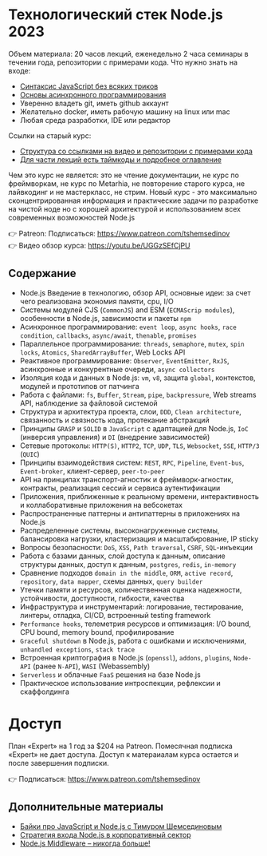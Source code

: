 # Технологический стек Node.js 2023

Объем материала: 20 часов лекций, еженедельно 2 часа семинары в течении года, репозитории с примерами кода.
Что нужно знать на входе:
- [Синтаксис JavaScript без всяких триков](https://github.com/HowProgrammingWorks/Index/blob/master/Courses/Fundamentals.md)
- [Основы асинхронного программирования](https://github.com/HowProgrammingWorks/Index/blob/master/Courses/Asynchronous.md)
- Уверенно владеть git, иметь github аккаунт
- Желательно docker, иметь рабочую машину на linux или mac
- Любая среда разработки, IDE или редактор

Ссылки на старый курс:
- [Структура со ссылками на видео и репозитории с примерами кода](NodeJS.md)
- [Для части лекций есть таймкоды и подробное оглавление](NodeJS-timecodes.md)

Чем это курс не является: это не чтение документации, не курс по фреймворкам, не курс по Metarhia, не повторение старого курса, не лайвкодинг и не мастеркласс, не стрим. Новый курс - это максимально сконцентрированная информация и практические задачи по разработке на чистой ноде но с хорошей архитектурой и использованием всех современных возможностей Node.js

👉 Patreon: Подписаться: https://www.patreon.com/tshemsedinov  
👉 Видео обзор курса: https://youtu.be/UGGzSEfCjPU

## Содержание

- Node.js Введение в технологию, обзор API, основные идеи: за счет чего реализована экономия памяти, cpu, I/O
- Системы модулей CJS (`CommonJS`) and ESM (`ECMAScrip modules`), особенности в Node.js, зависимости и пакеты `npm`
- Асинхронное программирование: `event loop`, `async hooks`, `race condition`, `callbacks`, `async/await`, `thenable`, `promises`
- Параллельное программирование: `threads`, `semaphore`, `mutex`, `spin locks`, `Atomics`, `SharedArrayBuffer`, Web Locks API
- Реактивное программирование: `Observer`, `EventEmitter`, `RxJS`, асинхронные и конкурентные очереди, `async collectors`
- Изоляция кода и данных в Node.js: `vm`, `v8`, защита `global`, контекстов, модулей и прототипов от патчинга
- Работа с файлами: `fs`, `Buffer`, `Stream`, `pipe`, `backpressure`, Web streams API, наблюдение за файловой системой
- Структура и архитектура проекта, слои, `DDD`, `Clean architecture`, связанность и связность кода, протекание абстракций
- Принципы `GRASP` и `SOLID` в `JavaScript` с адаптацией для Node.js, `IoC` (инверсия управления) и `DI` (внедрение зависимостей)
- Сетевые протоколы: `HTTP(S)`, `HTTP2`, `TCP`, `UDP`, `TLS`, `Websocket`, `SSE`, `HTTP/3` (`QUIC`)
- Принципы взаимодействия систем: `REST`, `RPC`, `Pipeline`, `Event-bus`, `Event-broker`, клиент-сервер, `peer-to-peer`
- API на принципах транспорт-агностик и фреймворк-агностик, контракты, реализация сессий и сервиса аутентификации
- Приложения, приближенные к реальному времени, интерактивность и коллаборативные приложения на вебсокетах
- Распространенные паттерны и антипаттерны в приложениях на Node.js
- Распределенные системы, высоконагруженные системы, балансировка нагрузки, кластеризация и масштабирование, IP sticky
- Вопросы безопасности: `DoS`, `XSS`, `Path traversal`, `CSRF`, `SQL`-инъекции
- Работа с базами данных, слой доступа к данным, описание структуры данных, доступ к данным, `postgres`, `redis`, `in-memory`
- Сравнение подходов `domain in the middle`, `ORM`, `active record`, `repository`, `data mapper`, схемы данных, `query builder`
- Утечки памяти и ресурсов, количественная оценка надежности, устойчивости, доступности, гибкости, качества
- Инфраструктура и инструментарий: логирование, тестирование, линтеры, отладка, CI/CD, встроенный testing framework
- `Performance hooks`, телеметрия ресурсов и оптимизация: I/O bound, CPU bound, memory bound, профилирование
- `Graceful shutdown` в Node.js, работа с ошибками и исключениями, `unhandled exceptions`, `stack trace`
- Встроенная криптография в Node.js (`openssl`), `addons`, `plugins`, `Node-API` (ранее `N-API`), `WASI` (Webassembly)
- `Serverless` и облачные `FaaS` решения на базе Node.js
- Практическое использование интроспекции, рефлекcии и скаффолдинга

# Доступ

План «Expert» на 1 год за $204 на Patreon.
Помесячная подписка «Expert» не дает доступа.
Доступ к матераиалам курса остается и после завершения подписки.

👉 Подписаться: https://www.patreon.com/tshemsedinov

## Дополнительные материалы

- [Байки про JavaScript и Node.js с Тимуром Шемсединовым](https://youtu.be/hoKKYKMadQs)
- [Стратегия входа Node.js в корпоративный сектор](https://youtu.be/FLcBrP1KFYk)
- [Node.js Middleware – никогда больше!](https://youtu.be/RS8x73z4csI)
